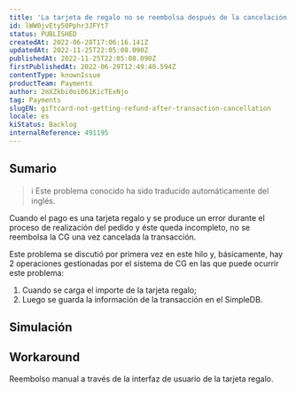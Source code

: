 ```yaml
---
title: 'La tarjeta de regalo no se reembolsa después de la cancelación de la transacción'
id: lWW0jvEty50Pphr3JFYt7
status: PUBLISHED
createdAt: 2022-06-28T17:06:16.141Z
updatedAt: 2022-11-25T22:05:08.090Z
publishedAt: 2022-11-25T22:05:08.090Z
firstPublishedAt: 2022-06-29T12:49:40.594Z
contentType: knownIssue
productTeam: Payments
author: 2mXZkbi0oi061KicTExNjo
tag: Payments
slugEN: giftcard-not-getting-refund-after-transaction-cancellation
locale: es
kiStatus: Backlog
internalReference: 491195
---
```


## Sumario

>ℹ️ Este problema conocido ha sido traducido automáticamente del inglés.


Cuando el pago es una tarjeta regalo y se produce un error durante el proceso de realización del pedido y éste queda incompleto, no se reembolsa la CG una vez cancelada la transacción.

Este problema se discutió por primera vez en este hilo y, básicamente, hay 2 operaciones gestionadas por el sistema de CG en las que puede ocurrir este problema:

1. Cuando se carga el importe de la tarjeta regalo;
2. Luego se guarda la información de la transacción en el SimpleDB.



## Simulación





## Workaround


Reembolso manual a través de la interfaz de usuario de la tarjeta regalo.

